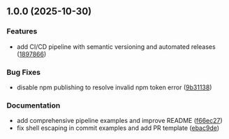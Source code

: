 ## 1.0.0 (2025-10-30)


### Features

* add CI/CD pipeline with semantic versioning and automated releases ([1897866](https://github.com/Gogorichielab/PPCollection/commit/189786631f30de347898a5597012da458808f6b3))


### Bug Fixes

* disable npm publishing to resolve invalid npm token error ([9b31138](https://github.com/Gogorichielab/PPCollection/commit/9b3113815d8859626f91d89aed22af7d5c58796a))


### Documentation

* add comprehensive pipeline examples and improve README ([f66ec27](https://github.com/Gogorichielab/PPCollection/commit/f66ec27dfe276d37467cd07b1114fcbecbb78925))
* fix shell escaping in commit examples and add PR template ([ebac9de](https://github.com/Gogorichielab/PPCollection/commit/ebac9de7c6cd15f4ba8f94794fa92f616259fb63))

